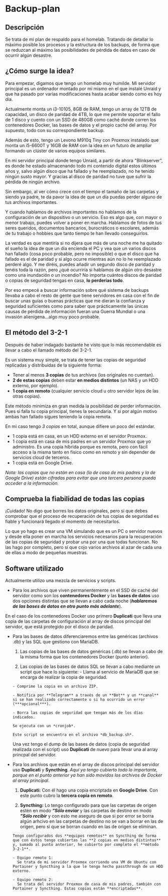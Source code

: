 # Backup-plan

## Descripción

Se trata de mi plan de respaldo para el homelab. Tratando de detallar lo máximo posible los procesos y la estructura de los backups, de forma que se reduzcan al máximo las posibilidades de pérdida de datos en caso de ocurrir algún desastre.

## ¿Cómo surge la idea?

Para empezar, digamos que tengo un homelab muy humilde. Mi servidor principal es un ordenador montado por mí mismo en el que instalé Unraid y que ha pasado por varias modificaciones hasta acabar siendo como es hoy día.

Actualmente monta un i3-10105, 8GB de RAM, tengo un array de 12TB de capacidad, un disco de paridad de 4TB, lo que me permite soportar el fallo de 1 disco y cuento con un SSD de 480GB como caché donde corren los contenedores Docker, las bases de datos y el propio caché del array. Por supuesto, todo con su correspondiente backup.

Además de esto, tengo un Levono M910q Tiny con Proxmox instalado que monta un i5-6600T y 16GB de RAM con la idea en un futuro de ampliar formando un clúster de varios equipos similares.

En mi servidor principal donde tengo Unraid, a partir de ahora "Blinkserver", es donde he estado almacenando todo mi contenido digital estos últimos años y, salvo algún disco que ha fallado y he reemplazado, no he tenido ningún susto mayor. Y gracias al disco de paridad no tuve que sufrir la pérdida de ningún archivo.

Sin embargo, al ver cómo crece con el tiempo el tamaño de las carpetas y siendo ya padre, te da pavor la idea de que un día puedas perder alguno de tus archivos importantes.

Y cuando hablamos de archivos importantes no hablamos de la configuración de un dispositivo o un servicio. Eso es algo que, con mayor o menor trabajo, puedes volver a poner en marcha. Hablamos de fotos de tus seres queridos, documentos bancarios, burocráticos o escolares, además de tu trabajo o hobbies que tanto tiempo te han llevado conseguirlos.

La verdad es que mentiría si no dijera que más de una noche me ha quitado el sueño la idea de que un día encienda el PC y vea que un varios discos han fallado (cosa poco probable, pero no imposible) o que el disco que ha fallado es el de paridad y si algo ocurre mientras aún no lo he reemplazado perderé algo. Y me diréis, puedes añadir un segundo disco de paridad y tenéis toda la razón, pero ¿qué ocurriría si hablamos de algún otro desastre como una inundación o un incendio? No importa cuántos discos de paridad o copias de seguridad tengas en casa, **lo perderías todo**.

Por eso empecé a buscar información sobre qué sistema de backups llevaba a cabo el resto de gente que tiene servidores en casa con el fin de buscar unas guías o buenas prácticas que me dieran la confianza y seguridad suficientes como para saber que prácticamente las únicas causas de pérdida de información fueran una Guerra Mundial o una invasión alienígena...algo muy poco probable.

## El método del 3-2-1

Después de haber indagado bastante he visto que lo más recomendable es llevar a cabo el llamado método del 3-2-1.

Es un sistema muy simple, se trata de tener las copias de seguridad replicadas y distribuidas de la siguiente forma:

* Tener al menos **3 copias** de tus archivos (los originales no cuentan).
* **2 de estas copias** deben estar **en medios distintos** (un NAS y un HDD externo, por ejemplo).
* **1 copia en remoto** (cualquier servicio cloud u otro servidor lejos de las otras copias).

Este método minimiza en gran medida la posibilidad de perder información. Pues si falla tu copia principal, tienes la secundaria. Y si por algún motivo ambas han fallado sigues teniendo la copia remota.

En mi caso tengo *3 copias* en total, aunque difiere un poco del estándar.

* 1 copia está en casa, en un HDD externo en el servidor Proxmox.
* 1 copia está en casa de mis padres en un servidor Proxmox que yo administro. Es una copia híbrida porque es remota, pero con fácil acceso a la misma tanto en físico como en remoto y sin depender de servicios cloud de terceros.
* 1 copia está en Google Drive.

*Nota: las copias que no están en casa (la de casa de mis padres y la de Google Drive) están cifradas para evitar que una tercera persona pueda acceder a la información.*

## Comprueba la fiabilidad de todas las copias

¡Cuidado! No digo que borres los datos originales, pero sí que debes comprobar que el proceso de recuperación de tus copias de seguridad es fiable y funcionará llegado el momento de necesitarlos.

Lo que yo hago es crear una VM simulando que es un PC o servidor nuevos y desde ella poner en marcha los servicios necesarios para la recuperación de las copias de seguridad y probar una por una que todas funcionan. No las hago por completo, pero sí que cojo varios archivos al azar de cada una de ellas a modo de pequeñas muestras.

## Software utilizado

Actualmente utilizo una mezcla de servicios y scripts.

- Para los archivos que viven permanentemente en el SSD de caché del servidor como son los **contenedores Docker** y las **bases de datos** uso dos opciones distintas que se llevan a cabo cada noche (***hablaremos de las bases de datos en otro punto más adelante***).

 En el caso de los contenedores Docker uso primero **Duplicati** que lleva una copia de las carpetas de configuración al array de discos principal del servidor, que está protegido por el disco de paridad.

- Para las bases de datos diferenciaremos entre las genéricas (archivos .db) y las SQL que gestiono con MariaDB.

    1. Las copias de las bases de datos genéricas (.db) se llevan a cabo de la misma forma que los contenedores Docker (punto anterior).

    2. Las copias de las bases de datos SQL se llevan a cabo mediante un script que hace lo siguiente:
      - Llama al servicio de MariaDB que se encarga de realizar la copia de seguridad.
      
      - Comprime la copia en un archivo ZIP.

      - Notifica por **Telegram** a través de un **Bot** y un **canal** si se han realizado correctamente o si ha ocurrido un error (***opcional***).
      
      - Borra las copias de seguridad que tengan más de los días indicados.
      
      Se ejecuta con un *cronjob*.
    
      Este script se encuentra en el archivo *db_backup.sh*.

  Una vez tengo el dump de las bases de datos (copia de seguridad realizada con el script) uso **Duplicati** de nuevo para llevar una al array princpal del servidor.

- Para los archivos que están en el array de discos principal del servidor uso **Duplicati** y **Syncthing**. *Aquí ya tengo cubierto todo lo importante, porque en el punto anterior ya han sido movidos los archivos de Docker al array principal*.

    1. **Duplicati:**
      Con él hago una copia encriptada en **Google Drive**. Con este punto cubro la **tercera copia en remoto**.

    2. **Syncthing:**
      Lo tengo configurado para que las carpetas de origen estén en modo ***"Sólo enviar*** y las carpetas de destino en modo ***"Sólo recibir*** y con esto me aseguro de que si por error se borra algún arhcivo en las carpetas de destino no se van a borrar en las de origen, pero sí que se borran cuando en las de origen se eliminan.

      Tengo configurados dos **equipos remotos** en Syncthing de forma que con éstos tengo cubiertas las **2 copias en medios distintos** y, sumado al punto anterior, he cubierto por completo el **método 3-2-1**.

      - Equipo remoto 1:
        Se trata de mi servidor Proxmox corriendo una VM de Ubuntu con Portainer y Syncthing a la que le tengo hecho passthrough de un HDD externo.

      - Equipo remoto 2:
        Se trata del servidor Proxmox de casa de mis padres, también con Portainer y Syncthing. Estas copias están **encriptadas**.